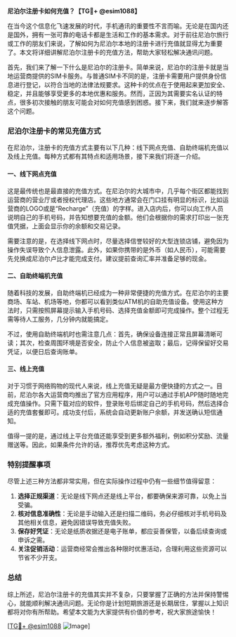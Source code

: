 **尼泊尔注册卡如何充值？【TG💪+ @esim1088】**

在当今这个信息化飞速发展的时代，手机通讯的重要性不言而喻。无论是在国内还是国外，拥有一张可靠的电话卡都是生活和工作的基本需求。对于前往尼泊尔旅行或工作的朋友们来说，了解如何为尼泊尔本地的注册卡进行充值就显得尤为重要了。本文将详细讲解尼泊尔注册卡的充值方法，帮助大家轻松解决通讯问题。

首先，我们来了解一下什么是尼泊尔的注册卡。简单来说，尼泊尔的注册卡就是当地运营商提供的SIM卡服务。与普通SIM卡不同的是，注册卡需要用户提供身份信息进行登记，以符合当地的法律法规要求。这种卡的优点在于使用起来更加安全、稳定，并且能够享受更多的本地优惠和服务。然而，正因为其需要实名认证的特点，很多初次接触的朋友可能会对如何充值感到困惑。接下来，我们就来逐步解答这个问题。

### 尼泊尔注册卡的常见充值方式

在尼泊尔，注册卡的充值方式主要有以下几种：线下网点充值、自助终端机充值以及线上充值。每种方式都有其特点和适用场景，接下来我们将逐一介绍。

#### 一、线下网点充值

这是最传统也是最直接的充值方式。在尼泊尔的大城市中，几乎每个街区都能找到运营商的营业厅或者授权代理店。这些地方通常会在门口挂有明显的标识，比如运营商的LOGO或是“Recharge”（充值）的字样。进入店内后，你可以向工作人员说明自己的手机号码，并告知想要充值的金额。他们会根据你的需求打印出一张充值凭据，上面会显示你的余额和交易记录。

需要注意的是，在选择线下网点时，尽量选择信誉较好的大型连锁店铺，避免因为操作失误导致个人信息泄露。此外，如果你携带的是外币（如人民币），可能需要先兑换成尼泊尔卢比才能完成支付。建议提前查询汇率并准备足够的现金。

#### 二、自助终端机充值

随着科技的发展，自助终端机已经成为一种非常便捷的充值方式。在尼泊尔的主要商场、车站、机场等地，你都可以看到类似ATM机的自助充值设备。使用这种方法时，只需按照屏幕提示输入手机号码、选择充值金额即可完成操作。整个过程无需等待人工服务，几分钟内就能搞定。

不过，使用自助终端机时也需注意几点：首先，确保设备连接正常且屏幕清晰可读；其次，检查周围环境是否安全，防止个人信息被盗取；最后，记得保留好交易凭证，以便日后查询账单。

#### 三、线上充值

对于习惯于网络购物的现代人来说，线上充值无疑是最方便快捷的方式之一。目前，尼泊尔各大运营商均推出了官方应用程序，用户可以通过手机APP随时随地完成充值操作。只需下载对应的软件，登录账号后绑定自己的手机号码，然后选择合适的充值套餐即可。成功支付后，系统会自动更新账户余额，并发送确认短信通知。

值得一提的是，通过线上平台充值还能享受到更多额外福利，例如积分奖励、流量赠送等。因此，如果条件允许的话，推荐优先考虑这种方式。

### 特别提醒事项

尽管上述三种方法都非常实用，但在实际操作过程中仍有一些细节值得留意：

1. **选择正规渠道**：无论是线下网点还是线上平台，都要确保来源可靠，以免上当受骗。
2. **核对信息准确性**：无论是手动输入还是扫描二维码，务必仔细核对手机号码及其他相关信息，避免因错误导致充值失败。
3. **保存好凭证**：无论是纸质收据还是电子账单，都应妥善保管，以备后续查询或申诉之需。
4. **关注促销活动**：运营商经常会推出各种限时优惠活动，合理利用这些资源可以节省不少开支。

### 总结

综上所述，尼泊尔注册卡的充值其实并不复杂，只要掌握了正确的方法并保持警惕心，就能顺利解决通讯问题。无论你是计划短期旅游还是长期居住，掌握以上知识都将对你有所帮助。希望本文能为大家提供有价值的参考，祝大家旅途愉快！

[[TG💪+ @esim1088](https://t.me/s/esim1088) ![Image](https://i.postimg.cc/4NQfJmqS/Snipaste-2025-05-13-00-14-12.png)]